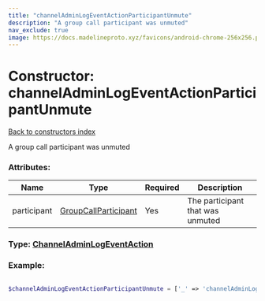 ```yaml
---
title: "channelAdminLogEventActionParticipantUnmute"
description: "A group call participant was unmuted"
nav_exclude: true
image: https://docs.madelineproto.xyz/favicons/android-chrome-256x256.png
---
```

# Constructor: channelAdminLogEventActionParticipantUnmute  
[Back to constructors index](/API_docs/constructors/index.html)



A group call participant was unmuted

### Attributes:

| Name     |    Type       | Required | Description |
|----------|---------------|----------|-------------|
|participant|[GroupCallParticipant](/API_docs/types/GroupCallParticipant.html) | Yes|The participant that was unmuted|



### Type: [ChannelAdminLogEventAction](/API_docs/types/ChannelAdminLogEventAction.html)


### Example:

```php

$channelAdminLogEventActionParticipantUnmute = ['_' => 'channelAdminLogEventActionParticipantUnmute', 'participant' => GroupCallParticipant];
```  
